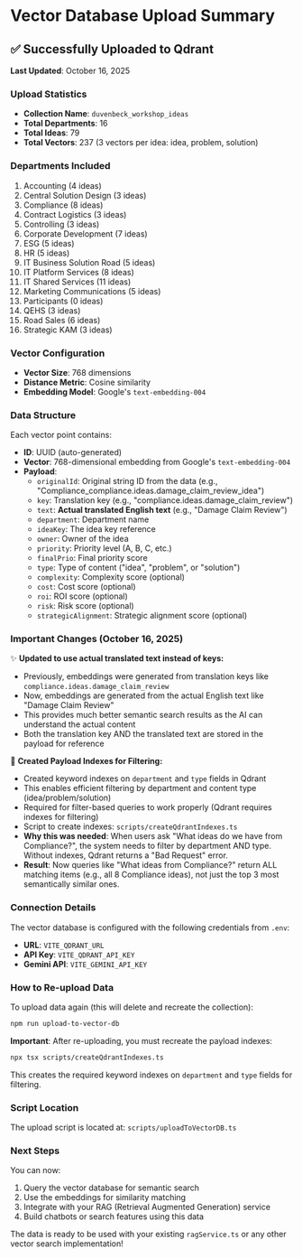 # Vector Database Upload Summary

## ✅ Successfully Uploaded to Qdrant

**Last Updated**: October 16, 2025

### Upload Statistics

- **Collection Name**: `duvenbeck_workshop_ideas`
- **Total Departments**: 16
- **Total Ideas**: 79
- **Total Vectors**: 237 (3 vectors per idea: idea, problem, solution)

### Departments Included

1. Accounting (4 ideas)
2. Central Solution Design (3 ideas)
3. Compliance (8 ideas)
4. Contract Logistics (3 ideas)
5. Controlling (3 ideas)
6. Corporate Development (7 ideas)
7. ESG (5 ideas)
8. HR (5 ideas)
9. IT Business Solution Road (5 ideas)
10. IT Platform Services (8 ideas)
11. IT Shared Services (11 ideas)
12. Marketing Communications (5 ideas)
13. Participants (0 ideas)
14. QEHS (3 ideas)
15. Road Sales (6 ideas)
16. Strategic KAM (3 ideas)

### Vector Configuration

- **Vector Size**: 768 dimensions
- **Distance Metric**: Cosine similarity
- **Embedding Model**: Google's `text-embedding-004`

### Data Structure

Each vector point contains:

- **ID**: UUID (auto-generated)
- **Vector**: 768-dimensional embedding from Google's `text-embedding-004`
- **Payload**:
  - `originalId`: Original string ID from the data (e.g., "Compliance_compliance.ideas.damage_claim_review_idea")
  - `key`: Translation key (e.g., "compliance.ideas.damage_claim_review")
  - `text`: **Actual translated English text** (e.g., "Damage Claim Review")
  - `department`: Department name
  - `ideaKey`: The idea key reference
  - `owner`: Owner of the idea
  - `priority`: Priority level (A, B, C, etc.)
  - `finalPrio`: Final priority score
  - `type`: Type of content ("idea", "problem", or "solution")
  - `complexity`: Complexity score (optional)
  - `cost`: Cost score (optional)
  - `roi`: ROI score (optional)
  - `risk`: Risk score (optional)
  - `strategicAlignment`: Strategic alignment score (optional)

### Important Changes (October 16, 2025)

✨ **Updated to use actual translated text instead of keys:**

- Previously, embeddings were generated from translation keys like `compliance.ideas.damage_claim_review`
- Now, embeddings are generated from the actual English text like "Damage Claim Review"
- This provides much better semantic search results as the AI can understand the actual content
- Both the translation key AND the translated text are stored in the payload for reference

🔧 **Created Payload Indexes for Filtering:**

- Created keyword indexes on `department` and `type` fields in Qdrant
- This enables efficient filtering by department and content type (idea/problem/solution)
- Required for filter-based queries to work properly (Qdrant requires indexes for filtering)
- Script to create indexes: `scripts/createQdrantIndexes.ts`
- **Why this was needed**: When users ask "What ideas do we have from Compliance?", the system needs to filter by department AND type. Without indexes, Qdrant returns a "Bad Request" error.
- **Result**: Now queries like "What ideas from Compliance?" return ALL matching items (e.g., all 8 Compliance ideas), not just the top 3 most semantically similar ones.

### Connection Details

The vector database is configured with the following credentials from `.env`:

- **URL**: `VITE_QDRANT_URL`
- **API Key**: `VITE_QDRANT_API_KEY`
- **Gemini API**: `VITE_GEMINI_API_KEY`

### How to Re-upload Data

To upload data again (this will delete and recreate the collection):

```bash
npm run upload-to-vector-db
```

**Important**: After re-uploading, you must recreate the payload indexes:

```bash
npx tsx scripts/createQdrantIndexes.ts
```

This creates the required keyword indexes on `department` and `type` fields for filtering.

### Script Location

The upload script is located at: `scripts/uploadToVectorDB.ts`

### Next Steps

You can now:

1. Query the vector database for semantic search
2. Use the embeddings for similarity matching
3. Integrate with your RAG (Retrieval Augmented Generation) service
4. Build chatbots or search features using this data

The data is ready to be used with your existing `ragService.ts` or any other vector search implementation!
